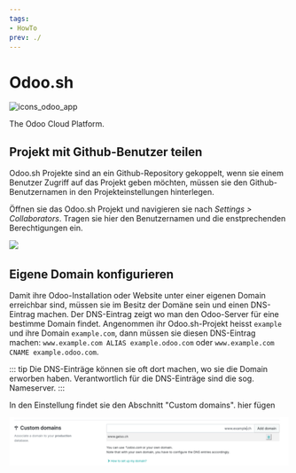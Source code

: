 ```yaml
---
tags:
- HowTo
prev: ./
---
```

# Odoo.sh
![icons_odoo_app](assets/icons_odoo_app.png)  

The Odoo Cloud Platform.

## Projekt mit Github-Benutzer teilen

Odoo.sh Projekte sind an ein Github-Repository gekoppelt, wenn sie einem Benutzer Zugriff auf das Projekt geben möchten, müssen sie den Github-Benutzernamen in den Projekteinstellungen hinterlegen.

Öffnen sie das Odoo.sh Projekt und navigieren sie nach *Settings > Collaborators*. Tragen sie hier den Benutzernamen und die enstprechenden Berechtigungen ein.

![](assets/Odoo.sh%20Benutzer%20hinzuf%C3%BCgen.png)

## Eigene Domain konfigurieren

Damit ihre Odoo-Installation oder Website unter einer eigenen Domain erreichbar sind, müssen sie im Besitz der Domäne sein und einen DNS-Eintrag machen. Der DNS-Eintrag zeigt wo man den Odoo-Server für eine bestimme Domain findet. Angenommen ihr Odoo.sh-Projekt heisst `example` und ihre Domain `example.com`, dann müssen sie diesen DNS-Eintrag machen: `www.example.com ALIAS example.odoo.com` oder `www.example.com CNAME example.odoo.com`.

::: tip
Die DNS-Einträge können sie oft dort machen, wo sie die Domain erworben haben. Verantwortlich für die DNS-Einträge sind die sog. Nameserver.
:::

In den Einstellung findet sie den Abschnitt "Custom domains". hier fügen 

![](assets/Odoo.sh%20Custom%20domains.png)